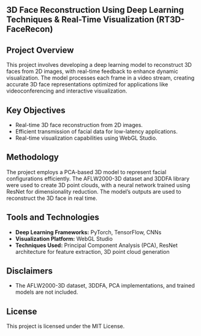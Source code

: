 ## 3D Face Reconstruction Using Deep Learning Techniques & Real-Time Visualization (RT3D-FaceRecon)

## Project Overview
This project involves developing a deep learning model to reconstruct 3D faces from 2D images, with real-time feedback to enhance dynamic visualization. The model processes each frame in a video stream, creating accurate 3D face representations optimized for applications like videoconferencing and interactive visualization.

## Key Objectives
- Real-time 3D face reconstruction from 2D images.
- Efficient transmission of facial data for low-latency applications.
- Real-time visualization capabilities using WebGL Studio.

## Methodology
The project employs a PCA-based 3D model to represent facial configurations efficiently. The AFLW2000-3D dataset and 3DDFA library were used to create 3D point clouds, with a neural network trained using ResNet for dimensionality reduction. The model’s outputs are used to reconstruct the 3D face in real time.

## Tools and Technologies
- **Deep Learning Frameworks:** PyTorch, TensorFlow, CNNs
- **Visualization Platform:** WebGL Studio
- **Techniques Used:** Principal Component Analysis (PCA), ResNet architecture for feature extraction, 3D point cloud generation

## Disclaimers
- The AFLW2000-3D dataset, 3DDFA, PCA implementations, and trained models are not included.
  
## License
This project is licensed under the MIT License.

